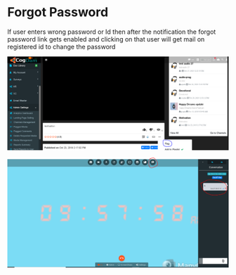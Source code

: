 # Forgot Password

If user enters wrong password or Id then after the notification the forgot password link gets enabled and clicking on that user will get mail on registered id to change the password

![](../.gitbook/assets/image%20%28230%29.png)

![](../.gitbook/assets/image%20%28243%29.png)



